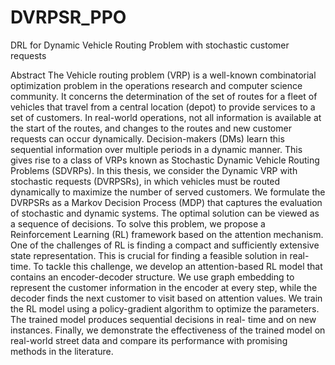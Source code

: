 # DVRPSR_PPO
DRL for Dynamic Vehicle Routing Problem with stochastic customer requests

Abstract
The Vehicle routing problem (VRP) is a well-known combinatorial optimization problem in the operations research and computer science community. It concerns the determination of the set of routes for a fleet of vehicles that travel from a central location (depot) to provide services to a set of customers. In real-world operations, not all information is available at the start of the routes, and changes to the routes and new customer requests can occur dynamically. Decision-makers (DMs) learn this sequential information over multiple periods in a dynamic manner. This gives rise to a class of VRPs known as Stochastic Dynamic Vehicle Routing Problems (SDVRPs).
In this thesis, we consider the Dynamic VRP with stochastic requests (DVRPSRs), in which vehicles must be routed dynamically to maximize the number of served customers. We formulate the DVRPSRs as a Markov Decision Process (MDP) that captures the evaluation of stochastic and dynamic systems. The optimal solution can be viewed as a sequence of decisions. To solve this problem, we propose a Reinforcement Learning (RL) framework based on the attention mechanism. One of the challenges of RL is finding a compact and sufficiently extensive state representation. This is crucial for finding a feasible solution in real-time. To tackle this challenge, we develop an attention-based RL model that contains an encoder-decoder structure. We use graph embedding to represent the customer information in the encoder at every step, while the decoder finds the next customer to visit based on attention values. We train the RL model using a policy-gradient algorithm to optimize the parameters. The trained model produces sequential decisions in real- time and on new instances. Finally, we demonstrate the effectiveness of the trained model on real-world street data and compare its performance with promising methods in the literature.
